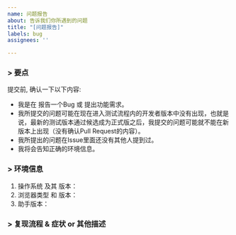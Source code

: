 ```yaml
---
name: 问题报告
about: 告诉我们你所遇到的问题
title: "[问题报告]"
labels: bug
assignees: ''

---
```


### > 要点
提交前, 确认一下以下内容:
- 我是在 报告一个Bug 或 提出功能需求。     
- 我所提交的问题可能在现在进入测试流程内的开发者版本中没有出现，也就是说，最新的测试版本通过候选成为正式版之后，我提交的问题可能就不能在新版本上出现（没有确认Pull Request的内容）。     
- 我所提出的问题在Issue里面还没有其他人提到过。     
- 我将会告知正确的环境信息。     

### > 环境信息
1. 操作系统 及其 版本：
2. 浏览器类型 和 版本：
3. 助手版本：

### > 复现流程 & 症状 or 其他描述
